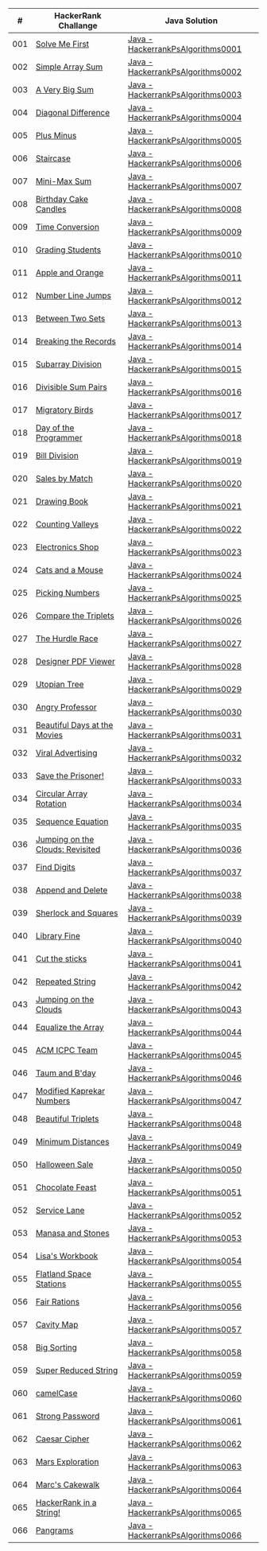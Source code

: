 |  #  | HackerRank Challange | Java Solution |
| --- | -------------------- | ------------- |
| 001 | [Solve Me First](https://www.hackerrank.com/challenges/solve-me-first/problem?isFullScreen=true) | [Java - HackerrankPsAlgorithms0001](./HackerrankPsAlgorithms0001.java) |
| 002 | [Simple Array Sum](https://www.hackerrank.com/challenges/simple-array-sum/problem?isFullScreen=true) | [Java - HackerrankPsAlgorithms0002](./HackerrankPsAlgorithms0002.java) |
| 003 | [A Very Big Sum](https://www.hackerrank.com/challenges/a-very-big-sum/problem?isFullScreen=true) | [Java - HackerrankPsAlgorithms0003](./HackerrankPsAlgorithms0003.java) |
| 004 | [Diagonal Difference](https://www.hackerrank.com/challenges/diagonal-difference/problem?isFullScreen=true) | [Java - HackerrankPsAlgorithms0004](./HackerrankPsAlgorithms0004.java) |
| 005 | [Plus Minus](https://www.hackerrank.com/challenges/plus-minus/problem?isFullScreen=true) | [Java - HackerrankPsAlgorithms0005](./HackerrankPsAlgorithms0005.java) |
| 006 | [Staircase](https://www.hackerrank.com/challenges/staircase/problem?isFullScreen=true) | [Java - HackerrankPsAlgorithms0006](./HackerrankPsAlgorithms0006.java) |
| 007 | [Mini-Max Sum](https://www.hackerrank.com/challenges/mini-max-sum/problem?isFullScreen=true) | [Java - HackerrankPsAlgorithms0007](./HackerrankPsAlgorithms0007.java) |
| 008 | [Birthday Cake Candles](https://www.hackerrank.com/challenges/birthday-cake-candles/problem?isFullScreen=true) | [Java - HackerrankPsAlgorithms0008](./HackerrankPsAlgorithms0008.java) |
| 009 | [Time Conversion](https://www.hackerrank.com/challenges/time-conversion/problem?isFullScreen=true) | [Java - HackerrankPsAlgorithms0009](./HackerrankPsAlgorithms0009.java) |
| 010 | [Grading Students](https://www.hackerrank.com/challenges/grading/problem?isFullScreen=true) | [Java - HackerrankPsAlgorithms0010](./HackerrankPsAlgorithms0010.java) |
| 011 | [Apple and Orange](https://www.hackerrank.com/challenges/apple-and-orange/problem?isFullScreen=true) | [Java - HackerrankPsAlgorithms0011](./HackerrankPsAlgorithms0011.java) |
| 012 | [Number Line Jumps](https://www.hackerrank.com/challenges/kangaroo/problem?isFullScreen=true) | [Java - HackerrankPsAlgorithms0012](./HackerrankPsAlgorithms0012.java) |
| 013 | [Between Two Sets](https://www.hackerrank.com/challenges/between-two-sets/problem?isFullScreen=true) | [Java - HackerrankPsAlgorithms0013](./HackerrankPsAlgorithms0013.java) |
| 014 | [Breaking the Records](https://www.hackerrank.com/challenges/breaking-best-and-worst-records/problem?isFullScreen=true) | [Java - HackerrankPsAlgorithms0014](./HackerrankPsAlgorithms0014.java) |
| 015 | [Subarray Division](https://www.hackerrank.com/challenges/the-birthday-bar/problem?isFullScreen=true) | [Java - HackerrankPsAlgorithms0015](./HackerrankPsAlgorithms0015.java) |
| 016 | [Divisible Sum Pairs](https://www.hackerrank.com/challenges/divisible-sum-pairs/problem?isFullScreen=true) | [Java - HackerrankPsAlgorithms0016](./HackerrankPsAlgorithms0016.java) |
| 017 | [Migratory Birds](https://www.hackerrank.com/challenges/migratory-birds/problem?isFullScreen=true) | [Java - HackerrankPsAlgorithms0017](./HackerrankPsAlgorithms0017.java) |
| 018 | [Day of the Programmer](https://www.hackerrank.com/challenges/day-of-the-programmer/problem?isFullScreen=true) | [Java - HackerrankPsAlgorithms0018](./HackerrankPsAlgorithms0018.java) |
| 019 | [Bill Division](https://www.hackerrank.com/challenges/bon-appetit/problem?isFullScreen=true) | [Java - HackerrankPsAlgorithms0019](./HackerrankPsAlgorithms0019.java) |
| 020 | [Sales by Match](https://www.hackerrank.com/challenges/sock-merchant/problem?isFullScreen=true) | [Java - HackerrankPsAlgorithms0020](./HackerrankPsAlgorithms0020.java) |
| 021 | [Drawing Book](https://www.hackerrank.com/challenges/drawing-book/problem?isFullScreen=true) | [Java - HackerrankPsAlgorithms0021](./HackerrankPsAlgorithms0021.java) |
| 022 | [Counting Valleys](https://www.hackerrank.com/challenges/counting-valleys/problem?isFullScreen=true) | [Java - HackerrankPsAlgorithms0022](./HackerrankPsAlgorithms0022.java) |
| 023 | [Electronics Shop](https://www.hackerrank.com/challenges/electronics-shop/problem?isFullScreen=true) | [Java - HackerrankPsAlgorithms0023](./HackerrankPsAlgorithms0023.java) |
| 024 | [Cats and a Mouse](https://www.hackerrank.com/challenges/cats-and-a-mouse/problem?isFullScreen=true) | [Java - HackerrankPsAlgorithms0024](./HackerrankPsAlgorithms0024.java) |
| 025 | [Picking Numbers](https://www.hackerrank.com/challenges/picking-numbers/problem?isFullScreen=true) | [Java - HackerrankPsAlgorithms0025](./HackerrankPsAlgorithms0025.java) |
| 026 | [Compare the Triplets](https://www.hackerrank.com/challenges/compare-the-triplets/problem?isFullScreen=true) | [Java - HackerrankPsAlgorithms0026](./HackerrankPsAlgorithms0026.java) |
| 027 | [The Hurdle Race](https://www.hackerrank.com/challenges/the-hurdle-race/problem?isFullScreen=true) | [Java - HackerrankPsAlgorithms0027](./HackerrankPsAlgorithms0027.java) |
| 028 | [Designer PDF Viewer](https://www.hackerrank.com/challenges/designer-pdf-viewer/problem?isFullScreen=true) | [Java - HackerrankPsAlgorithms0028](./HackerrankPsAlgorithms0028.java) |
| 029 | [Utopian Tree](https://www.hackerrank.com/challenges/utopian-tree/problem?isFullScreen=true) | [Java - HackerrankPsAlgorithms0029](./HackerrankPsAlgorithms0029.java) |
| 030 | [Angry Professor](https://www.hackerrank.com/challenges/angry-professor/problem?isFullScreen=true) | [Java - HackerrankPsAlgorithms0030](./HackerrankPsAlgorithms0030.java) |
| 031 | [Beautiful Days at the Movies](https://www.hackerrank.com/challenges/beautiful-days-at-the-movies/problem?isFullScreen=true) | [Java - HackerrankPsAlgorithms0031](./HackerrankPsAlgorithms0031.java) |
| 032 | [Viral Advertising](https://www.hackerrank.com/challenges/strange-advertising/problem?isFullScreen=true) | [Java - HackerrankPsAlgorithms0032](./HackerrankPsAlgorithms0032.java) |
| 033 | [Save the Prisoner!](https://www.hackerrank.com/challenges/save-the-prisoner/problem?isFullScreen=true) | [Java - HackerrankPsAlgorithms0033](./HackerrankPsAlgorithms0033.java) |
| 034 | [Circular Array Rotation](https://www.hackerrank.com/challenges/circular-array-rotation/problem?isFullScreen=true) | [Java - HackerrankPsAlgorithms0034](./HackerrankPsAlgorithms0034.java) |
| 035 | [Sequence Equation](https://www.hackerrank.com/challenges/permutation-equation/problem?isFullScreen=true) | [Java - HackerrankPsAlgorithms0035](./HackerrankPsAlgorithms0035.java) |
| 036 | [Jumping on the Clouds: Revisited](https://www.hackerrank.com/challenges/jumping-on-the-clouds-revisited/problem?isFullScreen=true) | [Java - HackerrankPsAlgorithms0036](./HackerrankPsAlgorithms0036.java) |
| 037 | [Find Digits](https://www.hackerrank.com/challenges/find-digits/problem?isFullScreen=true) | [Java - HackerrankPsAlgorithms0037](./HackerrankPsAlgorithms0037.java) |
| 038 | [Append and Delete](https://www.hackerrank.com/challenges/append-and-delete/problem?isFullScreen=true) | [Java - HackerrankPsAlgorithms0038](./HackerrankPsAlgorithms0038.java) |
| 039 | [Sherlock and Squares](https://www.hackerrank.com/challenges/sherlock-and-squares/problem?isFullScreen=true) | [Java - HackerrankPsAlgorithms0039](./HackerrankPsAlgorithms0039.java) |
| 040 | [Library Fine](https://www.hackerrank.com/challenges/library-fine/problem?isFullScreen=true) | [Java - HackerrankPsAlgorithms0040](./HackerrankPsAlgorithms0040.java) |
| 041 | [Cut the sticks](https://www.hackerrank.com/challenges/cut-the-sticks/problem?isFullScreen=true) | [Java - HackerrankPsAlgorithms0041](./HackerrankPsAlgorithms0041.java) |
| 042 | [Repeated String](https://www.hackerrank.com/challenges/repeated-string/problem?isFullScreen=true) | [Java - HackerrankPsAlgorithms0042](./HackerrankPsAlgorithms0042.java) |
| 043 | [Jumping on the Clouds](https://www.hackerrank.com/challenges/jumping-on-the-clouds/problem?isFullScreen=true) | [Java - HackerrankPsAlgorithms0043](./HackerrankPsAlgorithms0043.java) |
| 044 | [Equalize the Array](https://www.hackerrank.com/challenges/equality-in-a-array/problem?isFullScreen=true) | [Java - HackerrankPsAlgorithms0044](./HackerrankPsAlgorithms0044.java) |
| 045 | [ACM ICPC Team](https://www.hackerrank.com/challenges/acm-icpc-team/problem?isFullScreen=true) | [Java - HackerrankPsAlgorithms0045](./HackerrankPsAlgorithms0045.java) |
| 046 | [Taum and B'day](https://www.hackerrank.com/challenges/taum-and-bday/problem?isFullScreen=true) | [Java - HackerrankPsAlgorithms0046](./HackerrankPsAlgorithms0046.java) |
| 047 | [Modified Kaprekar Numbers](https://www.hackerrank.com/challenges/kaprekar-numbers/problem?isFullScreen=true) | [Java - HackerrankPsAlgorithms0047](./HackerrankPsAlgorithms0047.java) |
| 048 | [Beautiful Triplets](https://www.hackerrank.com/challenges/beautiful-triplets/problem?isFullScreen=true) | [Java - HackerrankPsAlgorithms0048](./HackerrankPsAlgorithms0048.java) |
| 049 | [Minimum Distances](https://www.hackerrank.com/challenges/minimum-distances/problem?isFullScreen=true) | [Java - HackerrankPsAlgorithms0049](./HackerrankPsAlgorithms0049.java) |
| 050 | [Halloween Sale](https://www.hackerrank.com/challenges/halloween-sale/problem?isFullScreen=true) | [Java - HackerrankPsAlgorithms0050](./HackerrankPsAlgorithms0050.java) |
| 051 | [Chocolate Feast](https://www.hackerrank.com/challenges/chocolate-feast/problem?isFullScreen=true) | [Java - HackerrankPsAlgorithms0051](./HackerrankPsAlgorithms0051.java) |
| 052 | [Service Lane](https://www.hackerrank.com/challenges/service-lane/problem?isFullScreen=true) | [Java - HackerrankPsAlgorithms0052](./HackerrankPsAlgorithms0052.java) |
| 053 | [Manasa and Stones](https://www.hackerrank.com/challenges/manasa-and-stones/problem?isFullScreen=true) | [Java - HackerrankPsAlgorithms0053](./HackerrankPsAlgorithms0053.java) |
| 054 | [Lisa's Workbook](https://www.hackerrank.com/challenges/lisa-workbook/problem?isFullScreen=true) | [Java - HackerrankPsAlgorithms0054](./HackerrankPsAlgorithms0054.java) |
| 055 | [Flatland Space Stations](https://www.hackerrank.com/challenges/flatland-space-stations/problem?isFullScreen=true) | [Java - HackerrankPsAlgorithms0055](./HackerrankPsAlgorithms0055.java) |
| 056 | [Fair Rations](https://www.hackerrank.com/challenges/fair-rations/problem?isFullScreen=true) | [Java - HackerrankPsAlgorithms0056](./HackerrankPsAlgorithms0056.java) |
| 057 | [Cavity Map](https://www.hackerrank.com/challenges/cavity-map/problem?isFullScreen=true) | [Java - HackerrankPsAlgorithms0057](./HackerrankPsAlgorithms0057.java) |
| 058 | [Big Sorting](https://www.hackerrank.com/challenges/big-sorting/problem?isFullScreen=true) | [Java - HackerrankPsAlgorithms0058](./HackerrankPsAlgorithms0058.java) |
| 059 | [Super Reduced String](https://www.hackerrank.com/challenges/reduced-string/problem?isFullScreen=true) | [Java - HackerrankPsAlgorithms0059](./HackerrankPsAlgorithms0059.java) |
| 060 | [camelCase](https://www.hackerrank.com/challenges/camelcase/problem?isFullScreen=true) | [Java - HackerrankPsAlgorithms0060](./HackerrankPsAlgorithms0060.java) |
| 061 | [Strong Password](https://www.hackerrank.com/challenges/strong-password/problem?isFullScreen=true) | [Java - HackerrankPsAlgorithms0061](./HackerrankPsAlgorithms0061.java) |
| 062 | [Caesar Cipher](https://www.hackerrank.com/challenges/caesar-cipher-1/problem?isFullScreen=true) | [Java - HackerrankPsAlgorithms0062](./HackerrankPsAlgorithms0062.java) |
| 063 | [Mars Exploration](https://www.hackerrank.com/challenges/mars-exploration/problem?isFullScreen=true) | [Java - HackerrankPsAlgorithms0063](./HackerrankPsAlgorithms0063.java) |
| 064 | [Marc's Cakewalk](https://www.hackerrank.com/challenges/marcs-cakewalk/problem?isFullScreen=true) | [Java - HackerrankPsAlgorithms0064](./HackerrankPsAlgorithms0064.java) |
| 065 | [HackerRank in a String!](https://www.hackerrank.com/challenges/hackerrank-in-a-string/problem?isFullScreen=true) | [Java - HackerrankPsAlgorithms0065](./HackerrankPsAlgorithms0065.java) |
| 066 | [Pangrams](https://www.hackerrank.com/challenges/pangrams/problem?isFullScreen=true) | [Java - HackerrankPsAlgorithms0066](./HackerrankPsAlgorithms0066.java) |